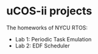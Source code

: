 # uCOS-ii projects

The homeworks of NYCU RTOS:
* Lab 1: Periodic Task Emulation
* Lab 2: EDF Scheduler